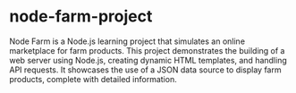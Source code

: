 # node-farm-project
Node Farm is a Node.js learning project that simulates an online marketplace for farm products. This project demonstrates the building of a web server using Node.js, creating dynamic HTML templates, and handling API requests. It showcases the use of a JSON data source to display farm products, complete with detailed information.
